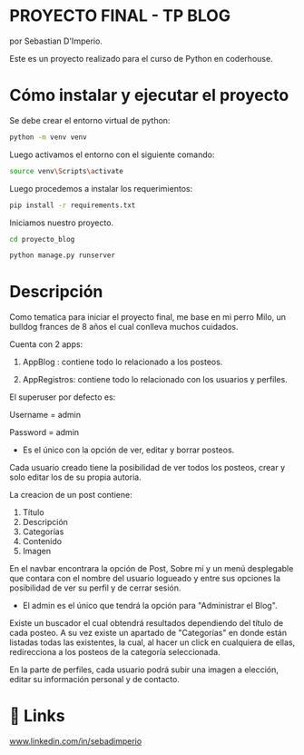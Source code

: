 # PROYECTO FINAL - TP BLOG

por Sebastian D'Imperio.

Este es un proyecto realizado para el curso de Python en coderhouse. 
# Cómo instalar y ejecutar el proyecto

Se debe crear el entorno virtual de python:
```bash
python -m venv venv
```

Luego activamos el entorno con el siguiente comando:
```bash
source venv\Scripts\activate
```
Luego procedemos a instalar los requerimientos:
```bash
pip install -r requirements.txt
```
Iniciamos nuestro proyecto.

```bash
cd proyecto_blog

python manage.py runserver
```
# Descripción
Como tematica para iniciar el proyecto final, me base en mi perro Milo, un bulldog frances de 8 años el cual conlleva muchos cuidados.

Cuenta con 2 apps:
1) AppBlog : contiene todo lo relacionado a los posteos.

2) AppRegistros: contiene todo lo relacionado con los usuarios y perfiles.

El superuser por defecto es:

  Username = admin

  Password = admin

- Es el único con la opción de ver, editar y borrar posteos.

Cada usuario creado tiene la posibilidad de ver todos los posteos, crear y solo editar los de su propia autoria.

La creacion de un post contiene:
1)  Título
2)  Descripción
3)  Categorías
4)  Contenido
5)  Imagen
  
En el navbar encontrara la opción de Post, Sobre mí y un menú desplegable que contara con el nombre del usuario logueado y entre sus opciones la posibilidad de ver su perfil y de cerrar sesión.
- El admin es el único que tendrá la opción para "Administrar el Blog".

Existe un buscador el cual obtendrá resultados dependiendo del título de cada posteo. A su vez existe un apartado de "Categorías" en donde están listadas todas las existentes, la cual, al hacer un click en cualquiera de ellas, redirecciona a los posteos de la categoría seleccionada.

En la parte de perfiles, cada usuario podrá subir una imagen a elección, editar su información personal y de contacto.

# 🔗 Links

www.linkedin.com/in/sebadimperio
